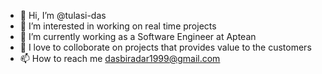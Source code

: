 - 👋 Hi, I’m @tulasi-das
- 👀 I’m interested in working on real time projects
- 🌱 I’m currently working as a Software Engineer at Aptean
- 💞️ I love to colloborate on projects that provides value to the customers
- 📫 How to reach me dasbiradar1999@gmail.com

<!---
tulasi-das/tulasi-das is a ✨ special ✨ repository because its `README.md` (this file) appears on your GitHub profile.
You can click the Preview link to take a look at your changes.
--->
